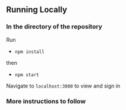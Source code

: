 
## Running Locally
### In the directory of the repository
Run
- `npm install`

then 

- `npm start`

Navigate to `localhost:3000` to view and sign in


### More instructions to follow